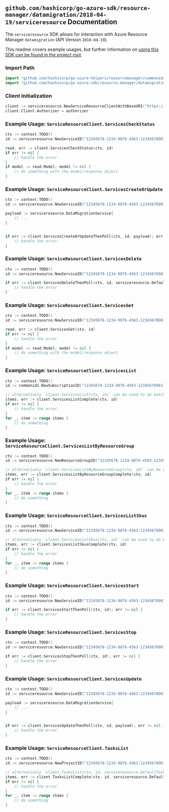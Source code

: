 
## `github.com/hashicorp/go-azure-sdk/resource-manager/datamigration/2018-04-19/serviceresource` Documentation

The `serviceresource` SDK allows for interaction with Azure Resource Manager `datamigration` (API Version `2018-04-19`).

This readme covers example usages, but further information on [using this SDK can be found in the project root](https://github.com/hashicorp/go-azure-sdk/tree/main/docs).

### Import Path

```go
import "github.com/hashicorp/go-azure-helpers/resourcemanager/commonids"
import "github.com/hashicorp/go-azure-sdk/resource-manager/datamigration/2018-04-19/serviceresource"
```


### Client Initialization

```go
client := serviceresource.NewServiceResourceClientWithBaseURI("https://management.azure.com")
client.Client.Authorizer = authorizer
```


### Example Usage: `ServiceResourceClient.ServicesCheckStatus`

```go
ctx := context.TODO()
id := serviceresource.NewServiceID("12345678-1234-9876-4563-123456789012", "groupName", "serviceName")

read, err := client.ServicesCheckStatus(ctx, id)
if err != nil {
	// handle the error
}
if model := read.Model; model != nil {
	// do something with the model/response object
}
```


### Example Usage: `ServiceResourceClient.ServicesCreateOrUpdate`

```go
ctx := context.TODO()
id := serviceresource.NewServiceID("12345678-1234-9876-4563-123456789012", "groupName", "serviceName")

payload := serviceresource.DataMigrationService{
	// ...
}


if err := client.ServicesCreateOrUpdateThenPoll(ctx, id, payload); err != nil {
	// handle the error
}
```


### Example Usage: `ServiceResourceClient.ServicesDelete`

```go
ctx := context.TODO()
id := serviceresource.NewServiceID("12345678-1234-9876-4563-123456789012", "groupName", "serviceName")

if err := client.ServicesDeleteThenPoll(ctx, id, serviceresource.DefaultServicesDeleteOperationOptions()); err != nil {
	// handle the error
}
```


### Example Usage: `ServiceResourceClient.ServicesGet`

```go
ctx := context.TODO()
id := serviceresource.NewServiceID("12345678-1234-9876-4563-123456789012", "groupName", "serviceName")

read, err := client.ServicesGet(ctx, id)
if err != nil {
	// handle the error
}
if model := read.Model; model != nil {
	// do something with the model/response object
}
```


### Example Usage: `ServiceResourceClient.ServicesList`

```go
ctx := context.TODO()
id := commonids.NewSubscriptionID("12345678-1234-9876-4563-123456789012")

// alternatively `client.ServicesList(ctx, id)` can be used to do batched pagination
items, err := client.ServicesListComplete(ctx, id)
if err != nil {
	// handle the error
}
for _, item := range items {
	// do something
}
```


### Example Usage: `ServiceResourceClient.ServicesListByResourceGroup`

```go
ctx := context.TODO()
id := serviceresource.NewResourceGroupID("12345678-1234-9876-4563-123456789012", "groupName")

// alternatively `client.ServicesListByResourceGroup(ctx, id)` can be used to do batched pagination
items, err := client.ServicesListByResourceGroupComplete(ctx, id)
if err != nil {
	// handle the error
}
for _, item := range items {
	// do something
}
```


### Example Usage: `ServiceResourceClient.ServicesListSkus`

```go
ctx := context.TODO()
id := serviceresource.NewServiceID("12345678-1234-9876-4563-123456789012", "groupName", "serviceName")

// alternatively `client.ServicesListSkus(ctx, id)` can be used to do batched pagination
items, err := client.ServicesListSkusComplete(ctx, id)
if err != nil {
	// handle the error
}
for _, item := range items {
	// do something
}
```


### Example Usage: `ServiceResourceClient.ServicesStart`

```go
ctx := context.TODO()
id := serviceresource.NewServiceID("12345678-1234-9876-4563-123456789012", "groupName", "serviceName")

if err := client.ServicesStartThenPoll(ctx, id); err != nil {
	// handle the error
}
```


### Example Usage: `ServiceResourceClient.ServicesStop`

```go
ctx := context.TODO()
id := serviceresource.NewServiceID("12345678-1234-9876-4563-123456789012", "groupName", "serviceName")

if err := client.ServicesStopThenPoll(ctx, id); err != nil {
	// handle the error
}
```


### Example Usage: `ServiceResourceClient.ServicesUpdate`

```go
ctx := context.TODO()
id := serviceresource.NewServiceID("12345678-1234-9876-4563-123456789012", "groupName", "serviceName")

payload := serviceresource.DataMigrationService{
	// ...
}


if err := client.ServicesUpdateThenPoll(ctx, id, payload); err != nil {
	// handle the error
}
```


### Example Usage: `ServiceResourceClient.TasksList`

```go
ctx := context.TODO()
id := serviceresource.NewProjectID("12345678-1234-9876-4563-123456789012", "groupName", "serviceName", "projectName")

// alternatively `client.TasksList(ctx, id, serviceresource.DefaultTasksListOperationOptions())` can be used to do batched pagination
items, err := client.TasksListComplete(ctx, id, serviceresource.DefaultTasksListOperationOptions())
if err != nil {
	// handle the error
}
for _, item := range items {
	// do something
}
```
